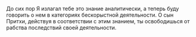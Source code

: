 До сих пор Я излагал тебе это знание аналитически, а теперь буду говорить о нем в категориях бескорыстной деятельности. О сын Притхи, действуя в соответствии с этим знанием, ты освободишься от рабства последствий своей деятельности.